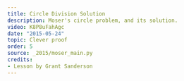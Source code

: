 ```yaml
---
title: Circle Division Solution
description: Moser's circle problem, and its solution.
video: K8P8uFahAgc
date: "2015-05-24"
topic: Clever proof
order: 5
source: _2015/moser_main.py
credits:
- Lesson by Grant Sanderson
---
```


